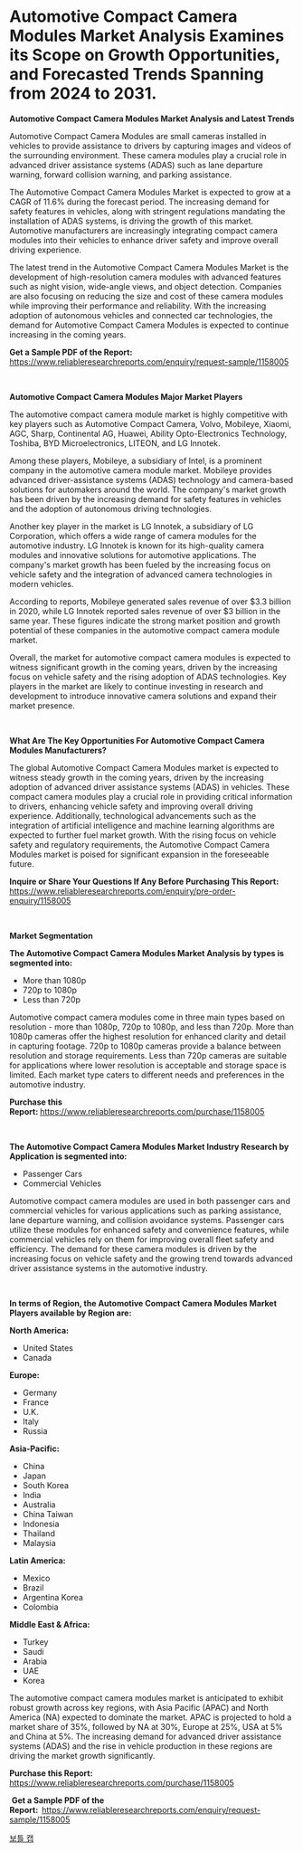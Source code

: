 <p><h1>Automotive Compact Camera Modules Market Analysis Examines its Scope on Growth Opportunities, and Forecasted Trends Spanning from 2024 to 2031.</h1></p><p><strong>Automotive Compact Camera Modules Market Analysis and Latest Trends</strong></p>
<p><p>Automotive Compact Camera Modules are small cameras installed in vehicles to provide assistance to drivers by capturing images and videos of the surrounding environment. These camera modules play a crucial role in advanced driver assistance systems (ADAS) such as lane departure warning, forward collision warning, and parking assistance.</p><p>The Automotive Compact Camera Modules Market is expected to grow at a CAGR of 11.6% during the forecast period. The increasing demand for safety features in vehicles, along with stringent regulations mandating the installation of ADAS systems, is driving the growth of this market. Automotive manufacturers are increasingly integrating compact camera modules into their vehicles to enhance driver safety and improve overall driving experience.</p><p>The latest trend in the Automotive Compact Camera Modules Market is the development of high-resolution camera modules with advanced features such as night vision, wide-angle views, and object detection. Companies are also focusing on reducing the size and cost of these camera modules while improving their performance and reliability. With the increasing adoption of autonomous vehicles and connected car technologies, the demand for Automotive Compact Camera Modules is expected to continue increasing in the coming years.</p></p>
<p><strong>Get a Sample PDF of the Report:&nbsp;</strong> <a href="https://www.reliableresearchreports.com/enquiry/request-sample/1158005">https://www.reliableresearchreports.com/enquiry/request-sample/1158005</a></p>
<p>&nbsp;</p>
<p><strong>Automotive Compact Camera Modules Major Market Players</strong></p>
<p><p>The automotive compact camera module market is highly competitive with key players such as Automotive Compact Camera, Volvo, Mobileye, Xiaomi, AGC, Sharp, Continental AG, Huawei, Ability Opto-Electronics Technology, Toshiba, BYD Microelectronics, LITEON, and LG Innotek. </p><p>Among these players, Mobileye, a subsidiary of Intel, is a prominent company in the automotive camera module market. Mobileye provides advanced driver-assistance systems (ADAS) technology and camera-based solutions for automakers around the world. The company's market growth has been driven by the increasing demand for safety features in vehicles and the adoption of autonomous driving technologies. </p><p>Another key player in the market is LG Innotek, a subsidiary of LG Corporation, which offers a wide range of camera modules for the automotive industry. LG Innotek is known for its high-quality camera modules and innovative solutions for automotive applications. The company's market growth has been fueled by the increasing focus on vehicle safety and the integration of advanced camera technologies in modern vehicles.</p><p>According to reports, Mobileye generated sales revenue of over $3.3 billion in 2020, while LG Innotek reported sales revenue of over $3 billion in the same year. These figures indicate the strong market position and growth potential of these companies in the automotive compact camera module market.</p><p>Overall, the market for automotive compact camera modules is expected to witness significant growth in the coming years, driven by the increasing focus on vehicle safety and the rising adoption of ADAS technologies. Key players in the market are likely to continue investing in research and development to introduce innovative camera solutions and expand their market presence.</p></p>
<p>&nbsp;</p>
<p><strong>What Are The Key Opportunities For Automotive Compact Camera Modules Manufacturers?</strong></p>
<p><p>The global Automotive Compact Camera Modules market is expected to witness steady growth in the coming years, driven by the increasing adoption of advanced driver assistance systems (ADAS) in vehicles. These compact camera modules play a crucial role in providing critical information to drivers, enhancing vehicle safety and improving overall driving experience. Additionally, technological advancements such as the integration of artificial intelligence and machine learning algorithms are expected to further fuel market growth. With the rising focus on vehicle safety and regulatory requirements, the Automotive Compact Camera Modules market is poised for significant expansion in the foreseeable future.</p></p>
<p><strong>Inquire or Share Your Questions If Any Before Purchasing This Report:</strong> <a href="https://www.reliableresearchreports.com/enquiry/pre-order-enquiry/1158005">https://www.reliableresearchreports.com/enquiry/pre-order-enquiry/1158005</a></p>
<p>&nbsp;</p>
<p><strong>Market Segmentation</strong></p>
<p><strong>The Automotive Compact Camera Modules Market Analysis by types is segmented into:</strong></p>
<p><ul><li>More than 1080p</li><li>720p to 1080p</li><li>Less than 720p</li></ul></p>
<p><p>Automotive compact camera modules come in three main types based on resolution - more than 1080p, 720p to 1080p, and less than 720p. More than 1080p cameras offer the highest resolution for enhanced clarity and detail in capturing footage. 720p to 1080p cameras provide a balance between resolution and storage requirements. Less than 720p cameras are suitable for applications where lower resolution is acceptable and storage space is limited. Each market type caters to different needs and preferences in the automotive industry.</p></p>
<p><strong>Purchase this Report:&nbsp;</strong><a href="https://www.reliableresearchreports.com/purchase/1158005">https://www.reliableresearchreports.com/purchase/1158005</a></p>
<p>&nbsp;</p>
<p><strong>The Automotive Compact Camera Modules Market Industry Research by Application is segmented into:</strong></p>
<p><ul><li>Passenger Cars</li><li>Commercial Vehicles</li></ul></p>
<p><p>Automotive compact camera modules are used in both passenger cars and commercial vehicles for various applications such as parking assistance, lane departure warning, and collision avoidance systems. Passenger cars utilize these modules for enhanced safety and convenience features, while commercial vehicles rely on them for improving overall fleet safety and efficiency. The demand for these camera modules is driven by the increasing focus on vehicle safety and the growing trend towards advanced driver assistance systems in the automotive industry.</p></p>
<p>&nbsp;</p>
<p><strong>In terms of Region, the Automotive Compact Camera Modules Market Players available by Region are:</strong></p>
<p>
    <p> <strong> North America: </strong>
        <ul>
            <li>United States</li>
            <li>Canada</li>
        </ul>
        </p> 
    <p> <strong> Europe: </strong>
        <ul>
            <li>Germany</li>
            <li>France</li>
            <li>U.K.</li>
            <li>Italy</li>
            <li>Russia</li>
        </ul>
        </p> 
    <p> <strong> Asia-Pacific: </strong>
        <ul>
            <li>China</li>
            <li>Japan</li>
            <li>South Korea</li>
            <li>India</li>
            <li>Australia</li>
            <li>China Taiwan</li>
            <li>Indonesia</li>
            <li>Thailand</li>
            <li>Malaysia</li>
        </ul>
        </p> 
    <p> <strong> Latin America: </strong>
        <ul>
            <li>Mexico</li>
            <li>Brazil</li>
            <li>Argentina Korea</li>
            <li>Colombia</li>
        </ul>
        </p> 
    <p> <strong> Middle East & Africa: </strong>
        <ul>
            <li>Turkey</li>
            <li>Saudi</li>
            <li>Arabia</li>
            <li>UAE</li>
            <li>Korea</li>
        </ul>
    </p>
    </p>
<p><p>The automotive compact camera modules market is anticipated to exhibit robust growth across key regions, with Asia Pacific (APAC) and North America (NA) expected to dominate the market. APAC is projected to hold a market share of 35%, followed by NA at 30%, Europe at 25%, USA at 5% and China at 5%. The increasing demand for advanced driver assistance systems (ADAS) and the rise in vehicle production in these regions are driving the market growth significantly.</p></p>
<p><strong>Purchase this Report: </strong><a href="https://www.reliableresearchreports.com/purchase/1158005">https://www.reliableresearchreports.com/purchase/1158005</a></p>
<p>&nbsp;<strong>Get a Sample PDF of the Report:&nbsp;&nbsp;</strong><a href="https://www.reliableresearchreports.com/enquiry/request-sample/1158005">https://www.reliableresearchreports.com/enquiry/request-sample/1158005</a></p>
<p><strong></strong></p>
<p><p><a href="https://github.com/lzuwsfreyoq70/Market-Research-Report-List-1/blob/main/923346111731.md">보틀 캡</a></p></p>